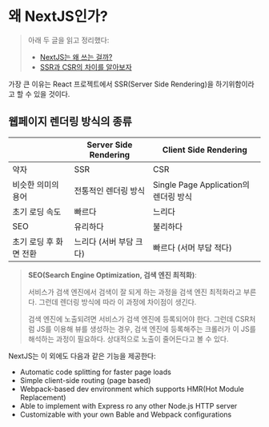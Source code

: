 # 왜 NextJS인가?

> 아래 두 글을 읽고 정리했다:
> - [NextJS는 왜 쓰는 걸까?](https://velog.io/@rjs1197/NextJS-입문하기)
> - [SSR과 CSR의 차이를 알아보자](https://velog.io/@rjs1197/SSR과-CSR의-차이를-알아보자)

가장 큰 이유는 React 프로젝트에서 SSR(Server Side Rendering)을 하기위함이라고 할 수 있을 것이다.

## 웹페이지 렌더링 방식의 종류

| | Server Side Rendering | Client Side Rendering |
| ---| -------------------------- | ----------------------- |
| 약자 | SSR | CSR |
| 비슷한 의미의 용어 | 전통적인 렌더링 방식 | Single Page Application의 렌더링 방식 |
| 초기 로딩 속도 | 빠르다 | 느리다 |
| SEO | 유리하다 | 불리하다 |
| 초기 로딩 후 화면 전환 | 느리다 (서버 부담 크다) | 빠르다 (서머 부담 적다) |

> **SEO(Search Engine Optimization, 검색 엔진 최적화)**:
>
> 서비스가 검색 엔진에서 검색이 잘 되게 하는 과정을 검색 엔진 최적화라고 부른다. 그런데 렌더링 방식에 따라 이 과정에 차이점이 생긴다.
>
> 검색 엔진에 노출되려면 서비스가 검색 엔진에 등록되어야 한다. 그런데 CSR처럼 JS를 이용해 뷰를 생성하는 경우, 검색 엔진에 등록해주는 크롤러가 이 JS를 해석하는 과정이 필요하다. 상대적으로 노출이 줄어든다고 볼 수 있다.

NextJS는 이 외에도 다음과 같은 기능을 제공한다:

- Automatic code splitting for faster page loads
- Simple client-side routing (page based)
- Webpack-based dev environment which supports HMR(Hot Module Replacement)
- Able to implement with Express ro any other Node.js HTTP server
- Customizable with your own Bable and Webpack configurations
